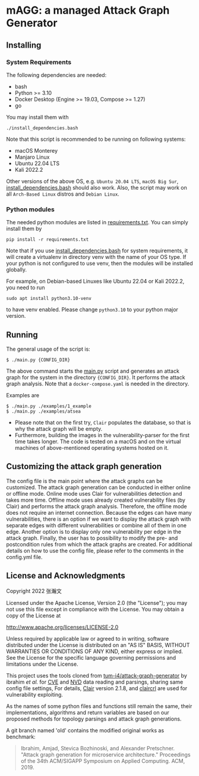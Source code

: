 # mAGG: a managed Attack Graph Generator

## Installing

### System Requirements

The following dependencies are needed:

* bash
* Python >= 3.10
* Docker Desktop (Engine >= 19.03, Compose >= 1.27)
* go

You may install them with 
```
./install_dependencies.bash
```
Note that this script is recommended to be running on following systems:

* macOS Monterey
* Manjaro Linux
* Ubuntu 22.04 LTS
* Kali 2022.2

Other versions of the above OS, e.g. `Ubuntu 20.04 LTS`, `macOS Big Sur`, 
[install_dependencies.bash](install_dependencies.bash) should also work. 
Also, the script may work on all `Arch-Based Linux` distros and `Debian Linux`.

### Python modules
The needed python modules are listed in [requirements.txt](requirements.txt). You can simply install them by 
```
pip install -r requirements.txt
```

Note that if you use [install_dependencies.bash](install_dependencies.bash) for system requirements,
it will create a virtualenv in directory venv with the name of your OS type. 
If your python is not configured to use venv,
then the modules will be installed globally.

For example, on Debian-based Linuxes like Ubuntu 22.04 or Kali 2022.2, you need to run
```
sudo apt install python3.10-venv
```
to have venv enabled. Please change ```python3.10``` to your python major version.


## Running

The general usage of the script is:

```
$ ./main.py {CONFIG_DIR}
```

The above command starts the [main.py](main.py) script and generates an attack graph for the system in the directory
`{CONFIG_DIR}`. 
It performs the attack graph analysis. Note that a `docker-compose.yaml` is needed in the directory.

Examples are
```
$ ./main.py ./examples/1_example
$ ./main.py ./examples/atsea
```

* Please note that on the first try, `Clair` populates the database, so that is why the attack graph will be empty. 
* Furthermore, building the images in the vulnerability-parser for the first time takes longer. The code is tested
on a macOS and on the virtual machines of above-mentioned operating systems hosted on it.

## Customizing the attack graph generation

The config file is the main point where the attack graphs can be customized. 
The attack graph generation can be conducted in either online or offline mode. 
Online mode uses Clair for vulnerabilities detection and takes more time. 
Offline mode uses already created vulnerability files (by Clair) and performs the attack graph analysis. 
Therefore, the offline mode does not require an internet connection. Because the edges can have many vulnerabilities, 
there is an option if we want to display the attack graph with separate edges with different vulnerabilities 
or combine all of them in one edge. Another option is to display only one vulnerability per edge in the attack graph. 
Finally, the user has to possibility to modify the pre- and postcondition rules 
from which the attack graphs are created. For additional details on how to use the config file, please refer to 
the comments in the config.yml file.

## License and Acknowledgments

Copyright 2022 张瀚文

Licensed under the Apache License, Version 2.0 (the "License");
you may not use this file except in compliance with the License.
You may obtain a copy of the License at

http://www.apache.org/licenses/LICENSE-2.0

Unless required by applicable law or agreed to in writing, software
distributed under the License is distributed on an "AS IS" BASIS,
WITHOUT WARRANTIES OR CONDITIONS OF ANY KIND, either express or implied.
See the License for the specific language governing permissions and
limitations under the License.

This project uses the tools cloned from 
[tum-i4/attack-graph-generator](https://github.com/tum-i4/attack-graph-generator)
by ibrahim *et al.* for [CVE](https://cve.org) and [NVD](https://nvd.nist.gov) data reading and parsings, 
sharing same config file settings, For details, [Clair](https://github.com/quay/clair) version 2.1.8,
and [claircrl](https://github.com/jgsqware/clairctl) are used for vulnerability exploiting.

As the names of some python files and functions still remain the same, 
their implementations, algorithms and return variables are  based on our proposed methods
for topology parsings and attack graph generations.

A git branch named 'old' contains the modified original works as benchmark:

> Ibrahim, Amjad, Stevica Bozhinoski, and Alexander Pretschner.
> "Attack graph generation for microservice architecture."
> Proceedings of the 34th ACM/SIGAPP Symposium on Applied Computing. ACM, 2019.
